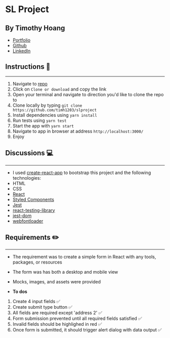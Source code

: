 # SL Project

## By Timothy Hoang
- [Portfolio](https://timothyhoang.dev/)
- [Github](https://github.com/timh1203)
- [LinkedIn](https://www.linkedin.com/in/timothyhoang)

## Instructions 📖
---
1) Navigate to [repo](https://github.com/timh1203/slproject)
2) Click on `Clone or download` and copy the link
3) Open your terminal and navigate to direction you'd like to clone the repo to
4) Clone locally by typing `git clone https://github.com/timh1203/slproject`
5) Install dependencies using `yarn install`
6) Run tests using `yarn test`
7) Start the app with `yarn start`
8) Navigate to app in browser at address `http://localhost:3000/`
9) Enjoy

## Discussions 💻
---
- I used [create-react-app](https://github.com/facebook/create-react-app) to bootstrap this project and the following technologies: 
- HTML
- CSS
- [React](https://reactjs.org/)
- [Styled Components](https://www.styled-components.com/)
- [Jest](https://jestjs.io/)
- [react-testing-library](https://github.com/kentcdodds/react-testing-library)
- [jest-dom](https://github.com/gnapse/jest-dom)
- [webfontloader](https://github.com/typekit/webfontloader)

## Requirements ✏️
---
- The requirement was to create a simple form in React with any tools, packages, or resources
- The form was has both a desktop and mobile view
- Mocks, images, and assets were provided

- **To dos**
1) Create 4 input fields ✅
2) Create submit type button ✅
3) All fields are required except 'address 2' ✅
4) Form submission prevented until all required fields satisfied ✅
5) Invalid fields should be highlighed in red ✅
6) Once form is submitted, it should trigger alert dialog with data output ✅
